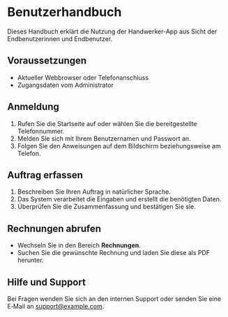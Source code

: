 # Benutzerhandbuch

Dieses Handbuch erklärt die Nutzung der Handwerker-App aus Sicht der Endbenutzerinnen und Endbenutzer.

## Voraussetzungen
- Aktueller Webbrowser oder Telefonanschluss
- Zugangsdaten vom Administrator

## Anmeldung
1. Rufen Sie die Startseite auf oder wählen Sie die bereitgestellte Telefonnummer.
2. Melden Sie sich mit Ihrem Benutzernamen und Passwort an.
3. Folgen Sie den Anweisungen auf dem Bildschirm beziehungsweise am Telefon.

## Auftrag erfassen
1. Beschreiben Sie Ihren Auftrag in natürlicher Sprache.
2. Das System verarbeitet die Eingaben und erstellt die benötigten Daten.
3. Überprüfen Sie die Zusammenfassung und bestätigen Sie sie.

## Rechnungen abrufen
- Wechseln Sie in den Bereich **Rechnungen**.
- Suchen Sie die gewünschte Rechnung und laden Sie diese als PDF herunter.

## Hilfe und Support
Bei Fragen wenden Sie sich an den internen Support oder senden Sie eine E‑Mail an support@example.com.
